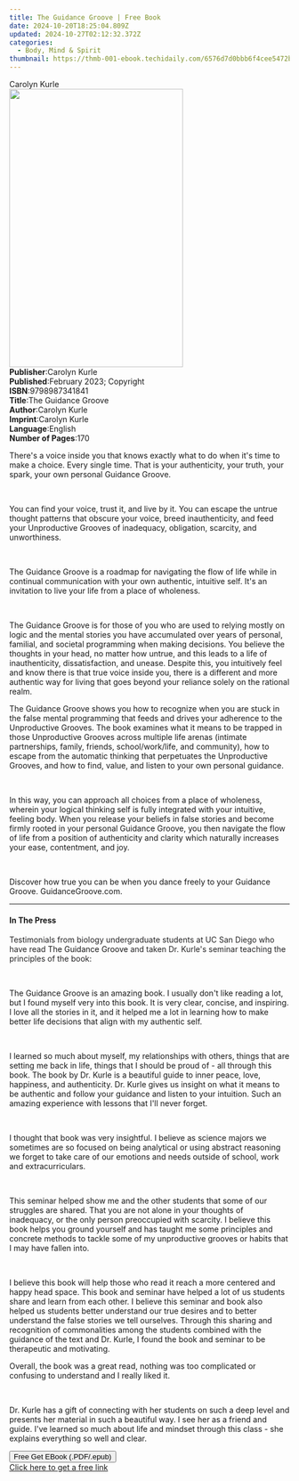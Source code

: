 ```yaml
---
title: The Guidance Groove | Free Book
date: 2024-10-20T18:25:04.809Z
updated: 2024-10-27T02:12:32.372Z
categories:
  - Body, Mind & Spirit
thumbnail: https://thmb-001-ebook.techidaily.com/6576d7d0bbb6f4cee5472b7baab039323fbd23cd7afdaaf47bd9270705e82492.jpg
---
```

<main id="book-container">
  <div class="flex flex-col">
    <div class="book-brief flex-1 py-6 px-4 sm:p-6 md:py-10 md:px-8">
      <!-- brief-->
      <div class="book-brief-main">Carolyn Kurle</div>
    </div>
    <div
      class="book-meta-info flex-1 grid gap-4 col-start-1 col-end-3 row-start-1 sm:mb-6 sm:grid-cols-4 lg:gap-6 lg:col-start-2 lg:row-end-6 lg:row-span-6 lg:mb-0"
    >
      <div
        class="book-meta-info-left place-content-center mt-4 p-4 text-sm leading-6 col-start-2 col-span-2 dark:text-slate-400"
      >
        <img
          class="w-full h-500 object-cover rounded-lg sm:h-255 sm:col-span-2 lg:col-span-full"
          src="https://img-001-ebook.techidaily.com/d02b1042c99d627eca00e27c9b394a3dcce75fb9059665c5d0e20d88d0e2132b.jpg"
          alt=""
          width="312"
          height="500"
        />
      </div>
      <div
        class="book-meta-info-right mt-2 col-start-1 row-start-2 col-span-3 self-center"
      >
        <!-- meta data  -->
        <div class="flex flex-col px-4 md:px-8">
          <div class="flex-1">
            <strong>Publisher</strong>:<span class="px-2">Carolyn Kurle</span>
          </div>
          <div class="flex-1">
            <strong>Published</strong>:<span class="px-2"
              >February 2023; Copyright</span
            >
          </div>
          <div class="flex-1">
            <strong>ISBN</strong>:<span class="px-2">9798987341841</span>
          </div>
          <div class="flex-1">
            <strong>Title</strong>:<span class="px-2">The Guidance Groove</span>
          </div>
          <div class="flex-1">
            <strong>Author</strong>:<span class="px-2">Carolyn Kurle</span>
          </div>
          <div class="flex-1">
            <strong>Imprint</strong>:<span class="px-2">Carolyn Kurle</span>
          </div>
          <div class="flex-1">
            <strong>Language</strong>:<span class="px-2">English</span>
          </div>
          <div class="flex-1">
            <strong>Number of Pages</strong>:<span class="px-2">170</span>
          </div>
        </div>
      </div>
    </div>
    <div class="book-description flex-1 py-6 px-4 sm:p-6 md:py-10 md:px-8">
      <div class="book-description-main">
        <div accordion-content="" id="description">
          <p>
            There's a voice inside you that knows exactly what to do when it's
            time to make a choice. Every single time. That is your authenticity,
            your truth, your spark, your own personal Guidance Groove.&nbsp;
          </p>
          <p><br /></p>
          <p>
            You can find your voice, trust it, and live by it. You can escape
            the untrue thought patterns that obscure your voice, breed
            inauthenticity, and feed your Unproductive Grooves of inadequacy,
            obligation, scarcity, and unworthiness.&nbsp;
          </p>
          <p><br /></p>
          <p>
            The Guidance Groove is a roadmap for navigating the flow of life
            while in continual communication with your own authentic, intuitive
            self. It's an invitation to live your life from a place of
            wholeness.&nbsp;
          </p>
          <p><br /></p>
          <p>
            The Guidance Groove is for those of you who are used to relying
            mostly on logic and the mental stories you have accumulated over
            years of personal, familial, and societal programming when making
            decisions. You believe the thoughts in your head, no matter how
            untrue, and this leads to a life of inauthenticity, dissatisfaction,
            and unease. Despite this, you intuitively feel and know there is
            that true voice inside you, there is a different and more authentic
            way for living that goes beyond your reliance solely on the rational
            realm.&nbsp;
          </p>
          <p>
            The Guidance Groove shows you how to recognize when you are stuck in
            the false mental programming that feeds and drives your adherence to
            the Unproductive Grooves. The book examines what it means to be
            trapped in those Unproductive Grooves across multiple life arenas
            (intimate partnerships, family, friends, school/work/life, and
            community), how to escape from the automatic thinking that
            perpetuates the Unproductive Grooves, and how to find, value, and
            listen to your own personal guidance.&nbsp;
          </p>
          <p><br /></p>
          <p>
            In this way, you can approach all choices from a place of wholeness,
            wherein your logical thinking self is fully integrated with your
            intuitive, feeling body. When you release your beliefs in false
            stories and become firmly rooted in your personal Guidance Groove,
            you then navigate the flow of life from a position of authenticity
            and clarity which naturally increases your ease, contentment, and
            joy.&nbsp;
          </p>
          <p><br /></p>
          <p>
            Discover how true you can be when you dance freely to your Guidance
            Groove.&nbsp;GuidanceGroove.com.
          </p>
        </div>
        <div class="accordion-fader"></div>
      </div>
    </div>
    <div class="book-excerpts flex-1 py-6 px-4 sm:p-6 md:py-10 md:px-8">
      <!-- excerpts-->
      <div class="book-excerpts-main">
        <hr />
        <h4 class="placeholder placeholder-heading">
          <span>In The Press</span>
        </h4>
        <p></p>
        <p>
          <span style="color: rgba(39, 38, 39, 1)"
            >Testimonials from biology undergraduate students at UC San Diego
            who have read </span
          >The Guidance Groove<span style="color: rgba(39, 38, 39, 1)">
            and taken Dr. Kurle's seminar teaching the principles of the
            book:</span
          >
        </p>
        <p><br /></p>
        <p>
          The Guidance Groove is an amazing book. I usually don't like reading a
          lot, but I found myself very into this book. It is very clear,
          concise, and inspiring. I love all the stories in it, and it helped me
          a lot in learning how to make better life decisions that align with my
          authentic self.
        </p>
        <p><br /></p>
        <p>
          I learned so much about myself, my relationships with others, things
          that are setting me back in life, things that I should be proud of -
          all through this book. The book by Dr. Kurle is a beautiful guide to
          inner peace, love, happiness, and authenticity. Dr. Kurle gives us
          insight on what it means to be authentic and follow your guidance and
          listen to your intuition. Such an amazing experience with lessons that
          I'll never forget.&nbsp;
        </p>
        <p><br /></p>
        <p>
          I thought that book was very insightful. I believe as science majors
          we sometimes are so focused on being analytical or using abstract
          reasoning we forget to take care of our emotions and needs outside of
          school, work and extracurriculars.&nbsp;
        </p>
        <p><br /></p>
        <p>
          This seminar helped show me and the other students that some of our
          struggles are shared. That you are not alone in your thoughts of
          inadequacy, or the only person preoccupied with scarcity. I believe
          this book helps you ground yourself and has taught me some principles
          and concrete methods to tackle some of my unproductive grooves or
          habits that I may have fallen into.&nbsp;
        </p>
        <p><br /></p>
        <p>
          I believe this book will help those who read it reach a more centered
          and happy head space. This book and seminar have helped a lot of us
          students share and learn from each other. I believe this seminar and
          book also helped us students better understand our true desires and to
          better understand the false stories we tell ourselves. Through this
          sharing and recognition of commonalities among the students combined
          with the guidance of the text and Dr. Kurle, I found the book and
          seminar to be therapeutic and motivating.&nbsp;
        </p>
        <p>
          Overall, the book was a great read, nothing was too complicated or
          confusing to understand and I really liked it.&nbsp;
        </p>
        <p><br /></p>
        <p>
          Dr. Kurle has a gift of connecting with her students on such a deep
          level and presents her material in such a beautiful way. I see her as
          a friend and guide. I've learned so much about life and mindset
          through this class - she explains everything so well and clear.
        </p>
        <p></p>
      </div>
    </div>
    <div
      class="book-about-author flex-1 py-6 px-4 sm:p-6 md:py-10 md:px-8"
    ></div>
    <div class="book-free-get flex-1 py-6 px-4 sm:p-6 md:py-10 md:px-8">
      <button
        id="btn-free-get"
        class="bg-blue-500 hover:bg-blue-700 text-white font-bold py-2 px-4 rounded"
      >
        Free Get EBook (.PDF/.epub)
      </button>
      <div id="countdown-display" class="px-2 text-lg mt-2"></div>
      <a
        id="free-link"
        class="hidden bg-blue-500 hover:bg-blue-700 text-white font-bold py-2 px-4 rounded"
        href="https://www.ebooks.com/en-us/book/210777144/the-guidance-groove/carolyn-kurle/"
        target="_blank"
        >Click here to get a free link</a
      >
    </div>
    <script>
      let countdownTime = 0;
      let countdownInterval = null;
      document
        .getElementById('btn-free-get')
        .addEventListener('click', startCountdown);
      function startCountdown() {
        countdownTime = new Date().getTime() + 60000 * 3;
        countdownInterval = setInterval(updateCountdown, 1000);
        document.getElementById('btn-free-get').disabled = true;
        document
          .getElementById('btn-free-get')
          .classList.add('bg-gray-500', 'cursor-not-allowed');
      }
      function updateCountdown() {
        let currentTime = new Date().getTime();
        let timeLeft = countdownTime - currentTime;
        let secondsLeft = Math.floor(timeLeft / 1000);
        document.getElementById('countdown-display').innerHTML =
          `Remaining time: ${secondsLeft} seconds.`;
        if (secondsLeft <= 0) {
          clearInterval(countdownInterval);
          document.getElementById('btn-free-get').classList.add('hidden');
          document.getElementById('free-link').classList.remove('hidden');
          document.getElementById('countdown-display').innerHTML = '';
        }
      }
    </script>
  </div>
</main>

<ins class="adsbygoogle"
      style="display:block"
      data-ad-client="ca-pub-7571918770474297"
      data-ad-slot="8358498916"
      data-ad-format="auto"
      data-full-width-responsive="true"></ins>
    